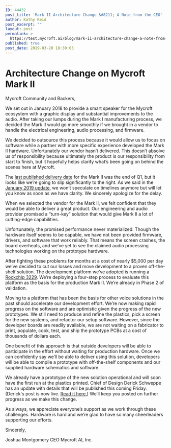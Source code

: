 ```yaml
---
ID: 44432
post_title: 'Mark II Architecture Change &#8211; A Note from the CEO'
author: Kathy Reid
post_excerpt: ""
layout: post
permalink: >
  https://test.mycroft.ai/blog/mark-ii-architecture-change-a-note-from-the-ceo/
published: true
post_date: 2019-03-20 18:30:03
---
```

<h1>Architecture Change on Mycroft Mark II</h1>
Mycroft Community and Backers,

We set out in January 2018 to provide a smart speaker for the Mycroft ecosystem with a graphic display and substantial improvements to the audio. After taking our lumps during the Mark I manufacturing process, we decided the Mark II would go more smoothly if we brought in a vendor to handle the electrical engineering, audio processing, and firmware.

We decided to outsource this process because it would allow us to focus on software while a partner with more specific experience developed the Mark II hardware. Unfortunately our vendor hasn’t delivered. This doesn’t absolve us of responsibility because ultimately the product is our responsibility from start to finish, but it hopefully helps clarify what’s been going on behind the scenes here at Mycroft.

The <a href="https://mycroft.ai/blog/mark-ii-update-delivery-timeline-and-progress/#so-when-will-it-ship" target="_blank" rel="noopener noreferrer">last published delivery date</a> for the Mark II was the end of Q1, but it looks like we’re going to slip significantly to the right. As we said in the <a href="https://mycroft.ai/blog/mark-ii-update-january-2019-current-progress/" target="_blank" rel="noopener noreferrer">January 2019 update</a>, we won’t speculate on timelines anymore but will let you know as soon as we have clarity. We sincerely apologize for the delay.

When we selected the vendor for the Mark II, we felt confident that they would be able to deliver a great product. Our engineering and audio provider promised a “turn-key” solution that would give Mark II a lot of cutting-edge capabilities.

Unfortunately, the promised performance never materialized. Though the hardware itself seems to be capable, we have not been provided firmware, drivers, and software that work reliably. That means the screen crashes, the board overheats, and we’ve yet to see the claimed audio processing technologies working on the prototype hardware.

After fighting these problems for months at a cost of nearly $5,000 per day we’ve decided to cut our losses and move development to a proven off-the-shelf solution. The development platform we’ve adopted is running a <a href="http://rock-chips.com/a/en/products/RK32_Series/2016/1109/799.html" target="_blank" rel="noopener noreferrer">Rockchip 3229</a>. We’re deploying a four-step process to evaluate this platform as the basis for the production Mark II. We’re already in Phase 2 of validation.

Moving to a platform that has been the basis for other voice solutions in the past should accelerate our development effort. We’re now making rapid progress on the software and are optimistic given the progress of the new prototypes. We still need to produce and refine the plastics, pick a screen for the new systems, and refactor our setup software. However, since the developer boards are readily available, we are not waiting on a fabricator to print, populate, cook, test, and ship the prototype PCBs at a cost of thousands of dollars each.

One benefit of this approach is that outside developers will be able to participate in the effort without waiting for production hardware. Once we can confidently say we’ll be able to deliver using this solution, developers will be able to compile a prototype with off-the-shelf components and our supplied hardware schematics and software.

We already have a prototype of the new solution operational and will soon have the first run at the plastics printed. Chief of Design Derick Schweppe has an update with details that will be published this coming Friday. (Derick's post is now live. <a href="https://mycroft.ai/blog/mark-ii-update-revised-architecture/" target="_blank" rel="noopener noreferrer">Read it here.</a>) We’ll keep you posted on further progress as we make this change.

As always, we appreciate everyone’s support as we work through these challenges. Hardware is hard and we’re glad to have so many cheerleaders supporting our efforts.

Sincerely,

Joshua Montgomery
CEO
Mycroft AI, Inc.